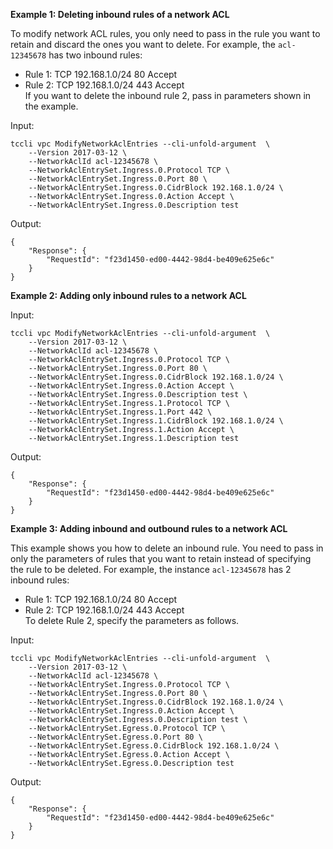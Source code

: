 **Example 1: Deleting inbound rules of a network ACL**

To modify network ACL rules, you only need to pass in the rule you want to retain and discard the ones you want to delete. For example, the `acl-12345678` has two inbound rules:
* Rule 1: TCP 192.168.1.0/24 80 Accept
* Rule 2: TCP 192.168.1.0/24 443 Accept
<br/>If you want to delete the inbound rule 2, pass in parameters shown in the example.

Input: 

```
tccli vpc ModifyNetworkAclEntries --cli-unfold-argument  \
    --Version 2017-03-12 \
    --NetworkAclId acl-12345678 \
    --NetworkAclEntrySet.Ingress.0.Protocol TCP \
    --NetworkAclEntrySet.Ingress.0.Port 80 \
    --NetworkAclEntrySet.Ingress.0.CidrBlock 192.168.1.0/24 \
    --NetworkAclEntrySet.Ingress.0.Action Accept \
    --NetworkAclEntrySet.Ingress.0.Description test
```

Output: 
```
{
    "Response": {
        "RequestId": "f23d1450-ed00-4442-98d4-be409e625e6c"
    }
}
```

**Example 2: Adding only inbound rules to a network ACL**



Input: 

```
tccli vpc ModifyNetworkAclEntries --cli-unfold-argument  \
    --Version 2017-03-12 \
    --NetworkAclId acl-12345678 \
    --NetworkAclEntrySet.Ingress.0.Protocol TCP \
    --NetworkAclEntrySet.Ingress.0.Port 80 \
    --NetworkAclEntrySet.Ingress.0.CidrBlock 192.168.1.0/24 \
    --NetworkAclEntrySet.Ingress.0.Action Accept \
    --NetworkAclEntrySet.Ingress.0.Description test \
    --NetworkAclEntrySet.Ingress.1.Protocol TCP \
    --NetworkAclEntrySet.Ingress.1.Port 442 \
    --NetworkAclEntrySet.Ingress.1.CidrBlock 192.168.1.0/24 \
    --NetworkAclEntrySet.Ingress.1.Action Accept \
    --NetworkAclEntrySet.Ingress.1.Description test
```

Output: 
```
{
    "Response": {
        "RequestId": "f23d1450-ed00-4442-98d4-be409e625e6c"
    }
}
```

**Example 3: Adding inbound and outbound rules to a network ACL**

This example shows you how to delete an inbound rule. You need to pass in only the parameters of rules that you want to retain instead of specifying the rule to be deleted. For example, the instance `acl-12345678` has 2 inbound rules:
* Rule 1: TCP 192.168.1.0/24 80 Accept
* Rule 2: TCP 192.168.1.0/24 443 Accept
<br/>To delete Rule 2, specify the parameters as follows.

Input: 

```
tccli vpc ModifyNetworkAclEntries --cli-unfold-argument  \
    --Version 2017-03-12 \
    --NetworkAclId acl-12345678 \
    --NetworkAclEntrySet.Ingress.0.Protocol TCP \
    --NetworkAclEntrySet.Ingress.0.Port 80 \
    --NetworkAclEntrySet.Ingress.0.CidrBlock 192.168.1.0/24 \
    --NetworkAclEntrySet.Ingress.0.Action Accept \
    --NetworkAclEntrySet.Ingress.0.Description test \
    --NetworkAclEntrySet.Egress.0.Protocol TCP \
    --NetworkAclEntrySet.Egress.0.Port 80 \
    --NetworkAclEntrySet.Egress.0.CidrBlock 192.168.1.0/24 \
    --NetworkAclEntrySet.Egress.0.Action Accept \
    --NetworkAclEntrySet.Egress.0.Description test
```

Output: 
```
{
    "Response": {
        "RequestId": "f23d1450-ed00-4442-98d4-be409e625e6c"
    }
}
```

